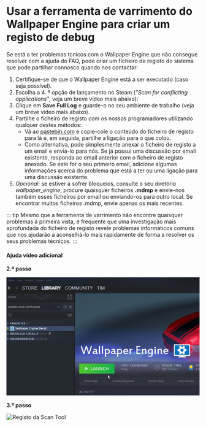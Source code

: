 # Usar a ferramenta de varrimento do Wallpaper Engine para criar um registo de debug

Se está a ter problemas tcnicos com o Wallpaper Engine que não consegue resolver com a ajuda do FAQ, pode criar um ficheiro de registo do sistema que pode partilhar connosco quando nos contactar:

1. Certifique-se de que o Wallpaper Engine está a ser executado (caso seja possível).
2. Escolha a 4. ª opção de lançamento no Steam (*"Scan for conflicting applications"*, veja um breve vídeo mais abaixo):
3. Clique em **Save Full Log** e guarde-o no seu ambiente de trabalho (veja um breve vídeo mais abaixo).
4. Partilhe o ficheiro de registo com os nossos programadores utilizando qualquer destes métodos:
    * Vá ao [pastebin.com](https://pastebin.com/) e copie-cole o conteúdo do ficheiro de registo para lá e, em seguida, partilhe a ligação para o que colou.
    * Como alternativa, pode simplesmente anexar o ficheiro de registo a um email e enviá-lo para nós. Se já possui uma discussão por email existente, responda ao email anterior com o ficheiro de registo anexado. Se este for o seu primeiro email, adicione algumas informações acerca do problema que está a ter ou uma ligação para uma discussão existente.
5. *Opcional:* se estiver a sofrer bloqueios, consulte o seu diretório *wallpaper_engine*, procure quaisquer ficheiros **.mdmp** e envie-nos também esses ficheiros por email ou enviando-os para outro local. Se encontrar muitos ficheiros .mdmp, envie apenas os mais recentes.

::: tip
Mesmo que a ferramenta de varrimento não encontre quaisquer problemas à primeira vista, é frequente que uma investigação mais aprofundada do ficheiro de registo revele problemas informáticos comuns que nos ajudarão a aconselhá-lo mais rapidamente de forma a resolver os seus problemas técnicos.
:::

#### Ajuda vídeo adicional

**2.º passo**

![Scan Tool Launch Option](./scantoollaunch.gif)

**3.º passo**

![Registo da Scan Tool](./scantoolsave.gif)
